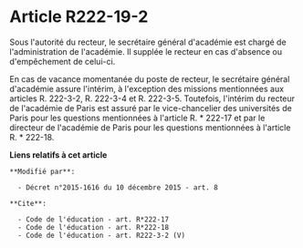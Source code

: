 # Article R222-19-2

Sous l'autorité du recteur, le secrétaire général d'académie est chargé de l'administration de l'académie. Il supplée le
recteur en cas d'absence ou d'empêchement de celui-ci. 

En cas de vacance momentanée du poste de recteur, le secrétaire général d'académie assure l'intérim, à l'exception des
missions mentionnées aux articles R. 222-3-2, R. 222-3-4 et R. 222-3-5. Toutefois, l'intérim du recteur de l'académie de
Paris est assuré par le vice-chancelier des universités de Paris pour les questions mentionnées à l'article R. * 222-17 et
par le directeur de l'académie de Paris pour les questions mentionnées à l'article R. * 222-18.

**Liens relatifs à cet article**

	**Modifié par**:

	  - Décret n°2015-1616 du 10 décembre 2015 - art. 8

	**Cite**:

	  - Code de l'éducation - art. R*222-17
	  - Code de l'éducation - art. R*222-18
	  - Code de l'éducation - art. R222-3-2 (V)
